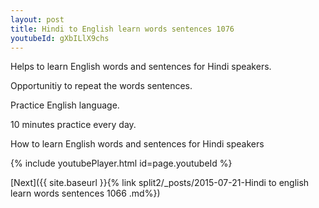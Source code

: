 ```yaml
---
layout: post
title: Hindi to English learn words sentences 1076 
youtubeId: gXbILlX9chs
---
```

 
 
Helps to learn English words and sentences for Hindi speakers.

Opportunitiy to repeat the words sentences. 

Practice English language. 
 
10 minutes practice every day. 
 
How to learn English words and sentences for Hindi speakers 
 
{% include youtubePlayer.html id=page.youtubeId %}
 
 
[Next]({{ site.baseurl }}{% link  split2/_posts/2015-07-21-Hindi to english learn words sentences 1066 .md%})
 
